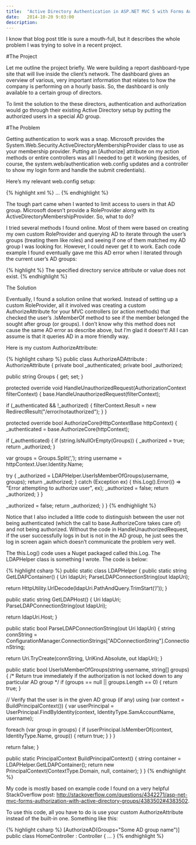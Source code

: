 ```yaml
---
title:  "Active Directory Authentication in ASP.NET MVC 5 with Forms Authentication and Group-Based Authorization"
date:   2014-10-20 9:03:00
description:
---
```


I know that blog post title is sure a mouth-full, but it describes the whole problem I was trying to solve in a recent project.

#The Project

Let me outline the project briefly.  We were building a report dashboard-type site that will live inside the client’s network.  The dashboard gives an overview of various, very important information that relates to how the company is performing on a hourly basis.  So, the dashboard is only available to a certain group of directors.

To limit the solution to the these directors, authentication and authorization would go through their existing Active Directory setup by putting the authorized users in a special AD group.

#The Problem

Getting authentication to work was a snap.  Microsoft provides the System.Web.Security.ActiveDirectoryMembershipProvider
class to use as your membership provider.  Putting an [Authorize] attribute on my action methods or entire controllers was all I needed to get it working (besides, of course, the system.web/authentication web.config updates and a controller to show my login form and handle the submit credentials).

Here’s my relevant web.config setup:

{% highlight xml %}
<connectionStrings>
<add name="ADConnectionString" connectionString="<ldap connection string here>" />
</connectionStrings>
…
<authentication mode="Forms">
<forms name=".AuthCookie" loginUrl="~/login"/>
</authentication>
<membership defaultProvider="ADMembershipProvider">
<providers>
<clear/>
<add name="ADMembershipProvider"
type="System.Web.Security.ActiveDirectoryMembershipProvider"
connectionStringName="ADConnectionString"
attributeMapUsername="sAMAccountName"/>
</providers>
</membership>
{% endhighlight %}

The tough part came when I wanted to limit access to users in that AD group. Microsoft doesn’t provide a RoleProvider along with its ActiveDirectoryMembershipProvider. So, what to do?

I tried several methods I found online. Most of them were based on creating my own custom RoleProvider and querying AD to iterate through the user’s groups (treating them like roles) and seeing if one of them matched my AD group I was looking for. However, I could never get it to work. Each code example I found eventually gave me this AD error when I iterated through the current user’s AD groups:

{% highlight %}
The specified directory service attribute or value does not exist.
{% endhighlight %}

The Solution

Eventually, I found a solution online that worked. Instead of setting up a custom RoleProvider, all it involved was creating a custom AuthorizeAttribute for your MVC controllers (or action methods) that checked the user’s .IsMemberOf method to see if the member belonged the sought after group (or groups). I don’t know why this method does not cause the same AD error as describe above, but I’m glad it doesn’t! All I can assume is that it queries AD in a more friendly way.

Here is my custom AuthorizeAttribute:

{% highlight csharp %}
public class AuthorizeADAttribute : AuthorizeAttribute
{
private bool _authenticated;
private bool _authorized;

public string Groups { get; set; }

protected override void HandleUnauthorizedRequest(AuthorizationContext filterContext)
{
base.HandleUnauthorizedRequest(filterContext);

if (_authenticated && !_authorized)
{
filterContext.Result = new RedirectResult("/error/notauthorized");
}
}

protected override bool AuthorizeCore(HttpContextBase httpContext)
{
_authenticated = base.AuthorizeCore(httpContext);

if (_authenticated)
{
if (string.IsNullOrEmpty(Groups))
{
_authorized = true;
return _authorized;
}

var groups = Groups.Split(‘,’);
string username = httpContext.User.Identity.Name;

try
{
_authorized = LDAPHelper.UserIsMemberOfGroups(username, groups);
return _authorized;
}
catch (Exception ex)
{
this.Log().Error(() => "Error attempting to authorize user", ex);
_authorized = false;
return _authorized;
}
}

_authorized = false;
return _authorized;
}
}
{% endhighlight %}

Notice that I also included a little code to distinguish between the user not being authenticated (which the call to base.AuthorizeCore takes care of) and not being authorized. Without the code in HandleUnauthorizedRequest, if the user successfully logs in but is not in the AD group, he just sees the log in screen again which doesn’t communicate the problem very well.

The this.Log() code uses a Nuget packaged called this.Log. The LDAPHelper class is something I wrote. The code is below:

{% highlight csharp %}
public static class LDAPHelper
{
public static string GetLDAPContainer()
{
Uri ldapUri;
ParseLDAPConnectionString(out ldapUri);

return HttpUtility.UrlDecode(ldapUri.PathAndQuery.TrimStart(‘/’));
}

public static string GetLDAPHost()
{
Uri ldapUri;
ParseLDAPConnectionString(out ldapUri);

return ldapUri.Host;
}

public static bool ParseLDAPConnectionString(out Uri ldapUri)
{
string connString = ConfigurationManager.ConnectionStrings["ADConnectionString"].ConnectionString;

return Uri.TryCreate(connString, UriKind.Absolute, out ldapUri);
}

public static bool UserIsMemberOfGroups(string username, string[] groups)
{
/* Return true immediately if the authorization is not
locked down to any particular AD group */
if (groups == null || groups.Length == 0)
{
return true;
}

// Verify that the user is in the given AD group (if any)
using (var context = BuildPrincipalContext())
{
var userPrincipal = UserPrincipal.FindByIdentity(context,
IdentityType.SamAccountName,
username);

foreach (var group in groups)
{
if (userPrincipal.IsMemberOf(context, IdentityType.Name, group))
{
return true;
}
}
}

return false;
}

public static PrincipalContext BuildPrincipalContext()
{
string container = LDAPHelper.GetLDAPContainer();
return new PrincipalContext(ContextType.Domain, null, container);
}
}
{% endhighlight %}

My code is mostly based on example code I found on a very helpful StackOverflow post: http://stackoverflow.com/questions/4342271/asp-net-mvc-forms-authorization-with-active-directory-groups/4383502#4383502.

To use this code, all you have to do is use your custom AuthorizeAttribute instead of the built-in one. Something like this:

{% highlight csharp %}
[AuthorizeAD(Groups="Some AD group name")]
public class HomeController : Controller
{
…
}
{% endhighlight %}
